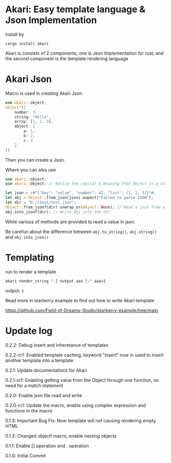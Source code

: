 # Akari: Easy template language & Json Implementation  

install by 

`cargo install akari` 

Akari is consists of 2 components, one is Json Implementation for rust, and the second component is the template rendering language 

# Akari Json 

Macro is used in creating Akari Json. 

```rust 
use akari::object; 
object!({
    number: 3, 
    string: "Hello", 
    array: [1, 2, 3], 
    object: { 
        a: 1, 
        b: 2, 
        c: 3 
    }
}) 
``` 

Then you can create a Json. 

Where you can also use 

```rust 
use akari::object; 
use akari::Object; // Notice the capital O meaning that Object is a struct not macro 

let json = r#"{"key": "value", "number": 42, "list": [1, 2, 3]}"#; 
let obj = Object::from_json(json).expect("Failed to parse JSON"); 
let dir = "D://test/test.json"; 
Object::from_jsonf(dir).unwrap_or(Object::None); // Read a json from a file 
obj.into_jsonf(dir); // Write obj into the dir 
``` 

While various of methods are provided to read a value in json. 

Be carefun about the difference between `obj.to_string()`, `obj.string()` and `obj.into_json()` 

# Templating 

run to render a template 

`akari render_string "-[ output aaa ]-" aaa=1` 

output: `1` 

Read more in starberry example to find out how to write Akari template 

https://github.com/Field-of-Dreams-Studio/starberry-example/tree/main 

# Update log 

0.2.2: Debug insert and inheretance of templates 

0.2.2-rc1: Enabled template caching, keyword "insert" now in used to insert another template into a template 

0.2.1: Update documentations for Akari 

0.2.1-rc1: Enabling getting value from the Object through one function, no need for a match statement 

0.2.0: Enable json file read and write 

0.2.0-rc1: Update the macro, enable using complex expression and functions in the macro 

0.1.3: Important Bug Fix: Now template will not causing rendering empty HTML 

0.1.2: Changed object! macro, enable nesting objects 

0.1.1: Enable [] operation and . operation 

0.1.0: Initial Commit 
